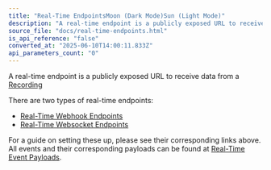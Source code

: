 ```yaml
---
title: "Real-Time EndpointsMoon (Dark Mode)Sun (Light Mode)"
description: "A real-time endpoint is a publicly exposed URL to receive data from a Recording There are two types of real-time endpoints: Real-Time Webhook Endpoints Real-Time Websocket Endpoints For a guide on setting these up, please see their corresponding links above. All events and their corresponding payloa..."
source_file: "docs/real-time-endpoints.html"
is_api_reference: "false"
converted_at: "2025-06-10T14:00:11.833Z"
api_parameters_count: "0"
---
```

A real-time endpoint is a publicly exposed URL to receive data from a [Recording](/docs/recordings-and-media)

There are two types of real-time endpoints:
- [Real-Time Webhook Endpoints](/docs/real-time-webhook-endpoints)
- [Real-Time Websocket Endpoints](/docs/real-time-websocket-endpoints)

For a guide on setting these up, please see their corresponding links above. All events and their corresponding payloads can be found at [Real-Time Event Payloads](/docs/real-time-event-payloads).
